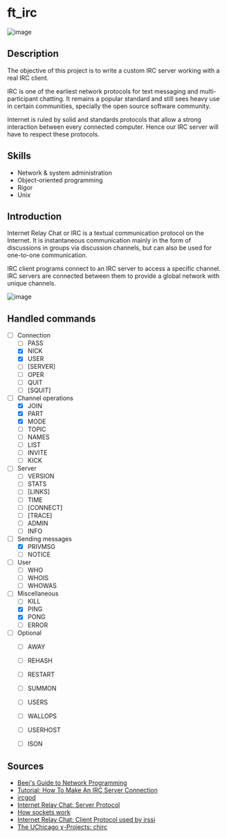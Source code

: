 # ft_irc

![image](https://user-images.githubusercontent.com/51337012/144290467-63c1c0a7-7c62-4f0b-a5a1-803b4ce37a66.png)

## Description

The objective of this project is to write a custom IRC server working with a real IRC client. 

IRC is one of the earliest network protocols for text messaging and multi-participant chatting. It remains a popular standard and still sees heavy use in certain communities, specially the open source software community.

Internet is ruled by solid and standards protocols that allow a strong interaction between every connected computer. Hence our IRC server will have to respect these protocols.

## Skills
* Network & system administration
* Object-oriented programming
* Rigor
* Unix

## Introduction

Internet Relay Chat or IRC is a textual communication protocol on the Internet. It is instantaneous communication mainly in the form of discussions in groups via discussion channels, but can also be used for one-to-one communication.

IRC client programs connect to an IRC server to access a specific channel. IRC servers are connected between them to provide a global network with unique channels.

![image](https://user-images.githubusercontent.com/51337012/144290715-b1f46bfe-f05e-41a3-b971-a3d97006d374.png)

## Handled commands

- [ ] Connection
  - [ ] PASS
  - [x] NICK
  - [x] USER
  - [ ] [SERVER]
  - [ ] OPER
  - [ ] QUIT
  - [ ] [SQUIT]
- [ ] Channel operations
  - [x] JOIN
  - [x] PART
  - [x] MODE
  - [ ] TOPIC
  - [ ] NAMES
  - [ ] LIST
  - [ ] INVITE
  - [ ] KICK
- [ ] Server
  - [ ] VERSION
  - [ ] STATS
  - [ ] [LINKS]
  - [ ] TIME
  - [ ] [CONNECT]
  - [ ] [TRACE]
  - [ ] ADMIN
  - [ ] INFO

- [ ] Sending messages
  - [x] PRIVMSG
  - [ ] NOTICE
- [ ] User
  - [ ] WHO
  - [ ] WHOIS
  - [ ] WHOWAS
- [ ] Miscellaneous
  - [ ] KILL
  - [x] PING
  - [x] PONG
  - [ ] ERROR
- [ ] Optional
  - [ ] AWAY
  - [ ] REHASH
  - [ ] RESTART
  - [ ] SUMMON
  - [ ] USERS
  - [ ] WALLOPS
  - [ ] USERHOST
  - [ ] ISON


## Sources

* [Beej's Guide to Network Programming](http://beej.us/guide/bgnet/html/)
* [Tutorial: How To Make An IRC Server Connection](https://oramind.com/tutorial-how-to-make-an-irc-server-connection/)
* [ircgod](https://ircgod.com/)
* [Internet Relay Chat: Server Protocol](https://www.irchelp.org/protocol/rfc/rfc2813.txt)
* [How sockets work](https://www.ibm.com/docs/en/i/7.2?topic=programming-how-sockets-work)
* [Internet Relay Chat: Client Protocol used by irssi](https://datatracker.ietf.org/doc/html/rfc1459)
* [The UChicago χ-Projects: chirc](http://chi.cs.uchicago.edu/chirc/irc.html)
